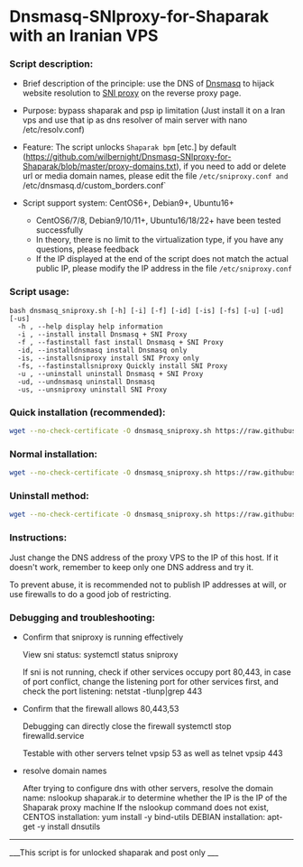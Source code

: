 # Dnsmasq-SNIproxy-for-Shaparak with an Iranian VPS

### Script description:

* Brief description of the principle: use the DNS of [Dnsmasq](http://thekelleys.org.uk/dnsmasq/doc.html) to hijack website resolution to [SNI proxy](https://github.com/dlundquist/sniproxy) on the reverse proxy page.

* Purpose: bypass shaparak and psp ip limitation (Just install it on a Iran vps and use that ip as dns resolver of main server with nano /etc/resolv.conf)

* Feature: The script unlocks `Shaparak bpm` [etc.] by default (https://github.com/wilbernight/Dnsmasq-SNIproxy-for-Shaparak/blob/master/proxy-domains.txt), if you need to add or delete url or media domain names, please edit the file `/etc/sniproxy.conf and `/etc/dnsmasq.d/custom_borders.conf`

* Script support system: CentOS6+, Debian9+, Ubuntu16+
    * CentOS6/7/8, Debian9/10/11+, Ubuntu16/18/22+ have been tested successfully
    * In theory, there is no limit to the virtualization type, if you have any questions, please feedback
    * If the IP displayed at the end of the script does not match the actual public IP, please modify the IP address in the file `/etc/sniproxy.conf`

### Script usage:

    bash dnsmasq_sniproxy.sh [-h] [-i] [-f] [-id] [-is] [-fs] [-u] [-ud] [-us]
      -h , --help display help information
      -i , --install install Dnsmasq + SNI Proxy
      -f , --fastinstall fast install Dnsmasq + SNI Proxy
      -id, --installdnsmasq install Dnsmasq only
      -is, --installsniproxy install SNI Proxy only
      -fs, --fastinstallsniproxy Quickly install SNI Proxy
      -u , --uninstall uninstall Dnsmasq + SNI Proxy
      -ud, --undnsmasq uninstall Dnsmasq
      -us, --unsniproxy uninstall SNI Proxy

### Quick installation (recommended):
```` Bash
wget --no-check-certificate -O dnsmasq_sniproxy.sh https://raw.githubusercontent.com/wilbernight/Dnsmasq-SNIproxy-for-Shaparak/master/dnsmasq_sniproxy.sh && bash dnsmasq_sniproxy.sh -f
````

### Normal installation:
```` Bash
wget --no-check-certificate -O dnsmasq_sniproxy.sh https://raw.githubusercontent.com/wilbernight/Dnsmasq-SNIproxy-for-Shaparak/master/dnsmasq_sniproxy.sh && bash dnsmasq_sniproxy.sh -i
````

### Uninstall method:
```` Bash
wget --no-check-certificate -O dnsmasq_sniproxy.sh https://raw.githubusercontent.com/wilbernight/Dnsmasq-SNIproxy-for-Shaparak/master/dnsmasq_sniproxy.sh && bash dnsmasq_sniproxy.sh -u
````

### Instructions:
Just change the DNS address of the proxy VPS to the IP of this host. If it doesn't work, remember to keep only one DNS address and try it.

To prevent abuse, it is recommended not to publish IP addresses at will, or use firewalls to do a good job of restricting.

### Debugging and troubleshooting:
- Confirm that sniproxy is running effectively

  View sni status: systemctl status sniproxy

  If sni is not running, check if other services occupy port 80,443, in case of port conflict, change the listening port for other services first, and check the port listening: netstat -tlunp|grep 443

- Confirm that the firewall allows 80,443,53

  Debugging can directly close the firewall systemctl stop firewalld.service

  Testable with other servers telnet vpsip 53 as well as telnet vpsip 443

- resolve domain names

  After trying to configure dns with other servers, resolve the domain name: nslookup shaparak.ir to determine whether the IP is the IP of the Shaparak proxy machine
  If the nslookup command does not exist, CENTOS installation: yum install -y bind-utils DEBIAN installation: apt-get -y install dnsutils

---

___This script is for unlocked shaparak and post only ___
